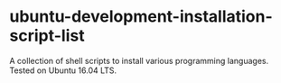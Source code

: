 # ubuntu-development-installation-script-list
A collection of shell scripts to install various programming languages. Tested on Ubuntu 16.04 LTS.
